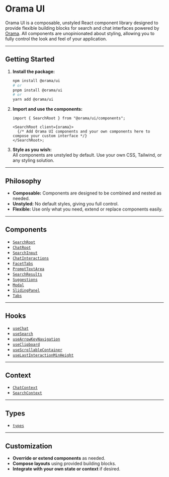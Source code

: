 # Orama UI

Orama UI is a composable, unstyled React component library designed to provide flexible building blocks for search and chat interfaces powered by [Orama](https://orama.com/). All components are unopinionated about styling, allowing you to fully control the look and feel of your application.

---

## Getting Started

1. **Install the package:**

   ```bash
   npm install @orama/ui
   # or
   pnpm install @orama/ui
   # or
   yarn add @orama/ui
   ```

2. **Import and use the components:**

   ```tsx
   import { SearchRoot } from "@orama/ui/components";

   <SearchRoot client={orama}>
     {/* Add Orama UI components and your own components here to compose your custom interface */}
   </SearchRoot>;
   ```

3. **Style as you wish:**  
   All components are unstyled by default. Use your own CSS, Tailwind, or any styling solution.

---

## Philosophy

- **Composable:** Components are designed to be combined and nested as needed.
- **Unstyled:** No default styles, giving you full control.
- **Flexible:** Use only what you need, extend or replace components easily.

---

## Components

- [`SearchRoot`](./docs/components/SearchRoot.md)
- [`ChatRoot`](./docs/components/ChatRoot.md)
- [`SearchInput`](./docs/components/SearchInput.md)
- [`ChatInteractions`](./docs/components/ChatInteractions.md)
- [`FacetTabs`](./docs/components/FacetTabs.md)
- [`PromptTextArea`](./docs/components/PromptTextArea.md)
- [`SearchResults`](./docs/components/SearchResults.md)
- [`Suggestions`](./docs/components/Suggestions.md)
- [`Modal`](./docs/components/Modal.md)
- [`SlidingPanel`](./docs/components/SlidingPanel.md)
- [`Tabs`](./docs/components/Tabs.md)

---

## Hooks

- [`useChat`](./docs/hooks/useChat.md)
- [`useSearch`](./docs/hooks/useSearch.md)
- [`useArrowKeyNavigation`](./docs/hooks/useArrowKeyNavigation.md)
- [`useClipboard`](./docs/hooks/useClipboard.md)
- [`useScrollableContainer`](./docs/hooks/useScrollableContainer.md)
- [`useLastInteractionMinHeight`](./docs/hooks/useLastInteractionMinHeight.md)

---

## Context

- [`ChatContext`](./docs/context/ChatContext.md)
- [`SearchContext`](./docs/context/SearchContext.md)

---

## Types

- [`types`](./docs/types.md)

---

## Customization

- **Override or extend components** as needed.
- **Compose layouts** using provided building blocks.
- **Integrate with your own state or context** if desired.
